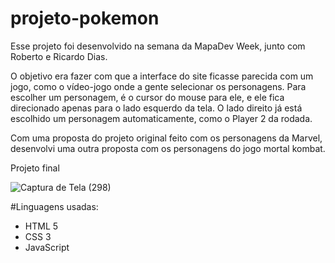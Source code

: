 # projeto-pokemon

Esse projeto foi desenvolvido na semana da MapaDev Week, junto com Roberto e Ricardo Dias.

O objetivo era fazer com que a interface do site ficasse parecida com um jogo, como o vídeo-jogo onde a gente selecionar os personagens. Para escolher um personagem, é o cursor do mouse para ele, e ele fica direcionado apenas para o lado esquerdo da tela. O lado direito já está escolhido um personagem automaticamente, como o Player 2 da rodada.

Com uma proposta do projeto original feito com os personagens da Marvel, desenvolvi uma outra proposta com os personagens do jogo mortal kombat.

 Projeto final
  
![Captura de Tela (298)](https://user-images.githubusercontent.com/90574458/168498739-b3980fca-ca57-42b6-b7b6-1050574fb157.png)


 
#Linguagens usadas:

- HTML 5
- CSS 3
- JavaScript
